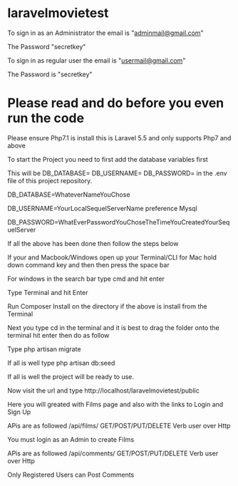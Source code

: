 # laravelmovietest

To sign in as an Administrator the email is "adminmail@gmail.com"

The Password "secretkey"

To sign in as regular user the email is "usermail@gmail.com"

The Password is "secretkey"


# Please read and do before you even run the code


Please ensure Php7.1 is install this is Laravel 5.5 and only supports Php7 and above


To start the Project you need to first add the database variables first

This will be DB_DATABASE= DB_USERNAME= DB_PASSWORD= in the .env file of this project repository.

DB_DATABASE=WhateverNameYouChose

DB_USERNAME=YourLocalSequelServerName preference Mysql

DB_PASSWORD=WhatEverPasswordYouChoseTheTimeYouCreatedYourSequelServer

If all the above has been done then follow the steps below

If your and Macbook/Windows open up your Terminal/CLI for Mac hold down command key and then then press the space bar

For windows in the search bar type cmd and hit enter

Type Terminal and hit Enter

Run Composer Install on the directory if the above is install from the Terminal

Next you type cd in the terminal and it is best to drag the folder onto the terminal hit enter then do as follow

Type php artisan migrate

If all is well type php artisan db:seed

If all is well the project will be ready to use.

Now visit the url and type http://localhost/laravelmovietest/public

Here you will greated with Films page and also with the links to Login and Sign Up

APis are as followed /api/films/ GET/POST/PUT/DELETE Verb user over Http

You must login as an Admin to create Films

APis are as followed /api/comments/ GET/POST/PUT/DELETE Verb user over Http

Only Registered Users can Post Comments
